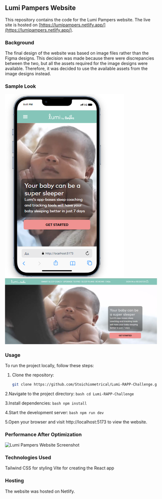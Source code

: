 ## Lumi Pampers Website

This repository contains the code for the Lumi Pampers website. The live site is hosted on [https://lumipampers.netlify.app/](https://lumipampers.netlify.app/).

### Background

The final design of the website was based on image files rather than the Figma designs. This decision was made because there were discrepancies between the two, but all the assets required for the image designs were available. Therefore, it was decided to use the available assets from the image designs instead.

### Sample Look

![Lumi Pampers Website Screenshot](rt.png)
![Lumi Pampers Website Screenshot](rx.png)


### Usage

To run the project locally, follow these steps:

1. Clone the repository:

   ```bash
   git clone https://github.com/Stoichiometrical/Lumi-RAPP-Challenge.git

2.Navigate to the project directory:
    ```bash
         cd Lumi-RAPP-Challenge```

3.Install dependencies:
    ```bash
    npm install```

4.Start the development server:
    ```bash
     npm run dev```

5.Open your browser and visit http://localhost:5173 to view the website.


### Performance After Optimization
![Lumi Pampers Website Screenshot](perfomance.png)


### Technologies Used
Tailwind CSS for styling
Vite for creating the React app


### Hosting
The website was hosted on Netlify.


  